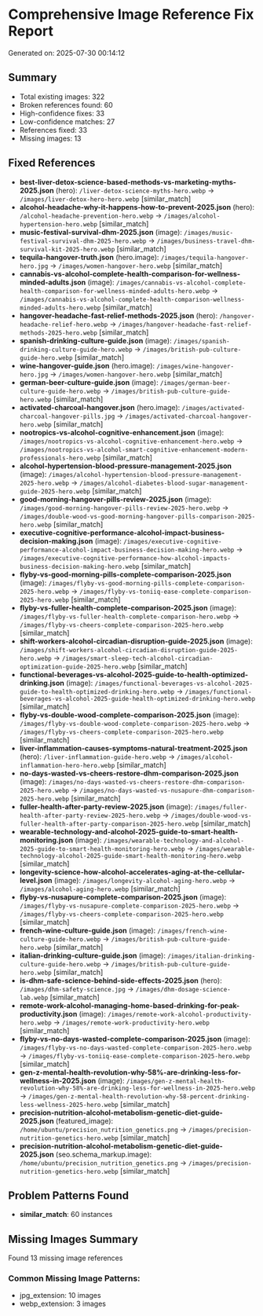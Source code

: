 # Comprehensive Image Reference Fix Report
Generated on: 2025-07-30 00:14:12

## Summary
- Total existing images: 322
- Broken references found: 60
- High-confidence fixes: 33
- Low-confidence matches: 27
- References fixed: 33
- Missing images: 13

## Fixed References
- **best-liver-detox-science-based-methods-vs-marketing-myths-2025.json** (hero): `/liver-detox-science-myths-hero.webp` → `/images/liver-detox-hero-hero.webp` [similar_match]
- **alcohol-headache-why-it-happens-how-to-prevent-2025.json** (hero): `/alcohol-headache-prevention-hero.webp` → `/images/alcohol-hypertension-hero.webp` [similar_match]
- **music-festival-survival-dhm-2025.json** (image): `/images/music-festival-survival-dhm-2025-hero.webp` → `/images/business-travel-dhm-survival-kit-2025-hero.webp` [similar_match]
- **tequila-hangover-truth.json** (hero.image): `/images/tequila-hangover-hero.jpg` → `/images/women-hangover-hero.webp` [similar_match]
- **cannabis-vs-alcohol-complete-health-comparison-for-wellness-minded-adults.json** (image): `/images/cannabis-vs-alcohol-complete-health-comparison-for-wellness-minded-adults-hero.webp` → `/images/cannabis-vs-alcohol-complete-health-comparison-wellness-minded-adults-hero.webp` [similar_match]
- **hangover-headache-fast-relief-methods-2025.json** (hero): `/hangover-headache-relief-hero.webp` → `/images/hangover-headache-fast-relief-methods-2025-hero.webp` [similar_match]
- **spanish-drinking-culture-guide.json** (image): `/images/spanish-drinking-culture-guide-hero.webp` → `/images/british-pub-culture-guide-hero.webp` [similar_match]
- **wine-hangover-guide.json** (hero.image): `/images/wine-hangover-hero.jpg` → `/images/women-hangover-hero.webp` [similar_match]
- **german-beer-culture-guide.json** (image): `/images/german-beer-culture-guide-hero.webp` → `/images/british-pub-culture-guide-hero.webp` [similar_match]
- **activated-charcoal-hangover.json** (hero.image): `/images/activated-charcoal-hangover-pills.jpg` → `/images/activated-charcoal-hangover-hero.webp` [similar_match]
- **nootropics-vs-alcohol-cognitive-enhancement.json** (image): `/images/nootropics-vs-alcohol-cognitive-enhancement-hero.webp` → `/images/nootropics-vs-alcohol-smart-cognitive-enhancement-modern-professionals-hero.webp` [similar_match]
- **alcohol-hypertension-blood-pressure-management-2025.json** (image): `/images/alcohol-hypertension-blood-pressure-management-2025-hero.webp` → `/images/alcohol-diabetes-blood-sugar-management-guide-2025-hero.webp` [similar_match]
- **good-morning-hangover-pills-review-2025.json** (image): `/images/good-morning-hangover-pills-review-2025-hero.webp` → `/images/double-wood-vs-good-morning-hangover-pills-comparison-2025-hero.webp` [similar_match]
- **executive-cognitive-performance-alcohol-impact-business-decision-making.json** (image): `/images/executive-cognitive-performance-alcohol-impact-business-decision-making-hero.webp` → `/images/executive-cognitive-performance-how-alcohol-impacts-business-decision-making-hero.webp` [similar_match]
- **flyby-vs-good-morning-pills-complete-comparison-2025.json** (image): `/images/flyby-vs-good-morning-pills-complete-comparison-2025-hero.webp` → `/images/flyby-vs-toniiq-ease-complete-comparison-2025-hero.webp` [similar_match]
- **flyby-vs-fuller-health-complete-comparison-2025.json** (image): `/images/flyby-vs-fuller-health-complete-comparison-hero.webp` → `/images/flyby-vs-cheers-complete-comparison-2025-hero.webp` [similar_match]
- **shift-workers-alcohol-circadian-disruption-guide-2025.json** (image): `/images/shift-workers-alcohol-circadian-disruption-guide-2025-hero.webp` → `/images/smart-sleep-tech-alcohol-circadian-optimization-guide-2025-hero.webp` [similar_match]
- **functional-beverages-vs-alcohol-2025-guide-to-health-optimized-drinking.json** (image): `/images/functional-beverages-vs-alcohol-2025-guide-to-health-optimized-drinking-hero.webp` → `/images/functional-beverages-vs-alcohol-2025-guide-health-optimized-drinking-hero.webp` [similar_match]
- **flyby-vs-double-wood-complete-comparison-2025.json** (image): `/images/flyby-vs-double-wood-complete-comparison-2025-hero.webp` → `/images/flyby-vs-cheers-complete-comparison-2025-hero.webp` [similar_match]
- **liver-inflammation-causes-symptoms-natural-treatment-2025.json** (hero): `/liver-inflammation-guide-hero.webp` → `/images/alcohol-inflammation-hero-hero.webp` [similar_match]
- **no-days-wasted-vs-cheers-restore-dhm-comparison-2025.json** (image): `/images/no-days-wasted-vs-cheers-restore-dhm-comparison-2025-hero.webp` → `/images/no-days-wasted-vs-nusapure-dhm-comparison-2025-hero.webp` [similar_match]
- **fuller-health-after-party-review-2025.json** (image): `/images/fuller-health-after-party-review-2025-hero.webp` → `/images/double-wood-vs-fuller-health-after-party-comparison-2025-hero.webp` [similar_match]
- **wearable-technology-and-alcohol-2025-guide-to-smart-health-monitoring.json** (image): `/images/wearable-technology-and-alcohol-2025-guide-to-smart-health-monitoring-hero.webp` → `/images/wearable-technology-alcohol-2025-guide-smart-health-monitoring-hero.webp` [similar_match]
- **longevity-science-how-alcohol-accelerates-aging-at-the-cellular-level.json** (image): `/images/longevity-alcohol-aging-hero.webp` → `/images/alcohol-aging-hero.webp` [similar_match]
- **flyby-vs-nusapure-complete-comparison-2025.json** (image): `/images/flyby-vs-nusapure-complete-comparison-2025-hero.webp` → `/images/flyby-vs-cheers-complete-comparison-2025-hero.webp` [similar_match]
- **french-wine-culture-guide.json** (image): `/images/french-wine-culture-guide-hero.webp` → `/images/british-pub-culture-guide-hero.webp` [similar_match]
- **italian-drinking-culture-guide.json** (image): `/images/italian-drinking-culture-guide-hero.webp` → `/images/british-pub-culture-guide-hero.webp` [similar_match]
- **is-dhm-safe-science-behind-side-effects-2025.json** (hero): `/images/dhm-safety-science.jpg` → `/images/dhm-dosage-science-lab.webp` [similar_match]
- **remote-work-alcohol-managing-home-based-drinking-for-peak-productivity.json** (image): `/images/remote-work-alcohol-productivity-hero.webp` → `/images/remote-work-productivity-hero.webp` [similar_match]
- **flyby-vs-no-days-wasted-complete-comparison-2025.json** (image): `/images/flyby-vs-no-days-wasted-complete-comparison-2025-hero.webp` → `/images/flyby-vs-toniiq-ease-complete-comparison-2025-hero.webp` [similar_match]
- **gen-z-mental-health-revolution-why-58%-are-drinking-less-for-wellness-in-2025.json** (image): `/images/gen-z-mental-health-revolution-why-58%-are-drinking-less-for-wellness-in-2025-hero.webp` → `/images/gen-z-mental-health-revolution-why-58-percent-drinking-less-wellness-2025-hero.webp` [similar_match]
- **precision-nutrition-alcohol-metabolism-genetic-diet-guide-2025.json** (featured_image): `/home/ubuntu/precision_nutrition_genetics.png` → `/images/precision-nutrition-genetics-hero.webp` [similar_match]
- **precision-nutrition-alcohol-metabolism-genetic-diet-guide-2025.json** (seo.schema_markup.image): `/home/ubuntu/precision_nutrition_genetics.png` → `/images/precision-nutrition-genetics-hero.webp` [similar_match]

## Problem Patterns Found
- **similar_match**: 60 instances

## Missing Images Summary
Found 13 missing image references

### Common Missing Image Patterns:
- jpg_extension: 10 images
- webp_extension: 3 images
